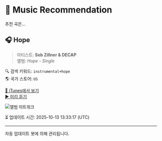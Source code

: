 
# 🎵 Music Recommendation

추천 곡은...

## 🎧 Hope  
> 아티스트: **Seb Zillner & DECAP**  
> 앨범: _Hope - Single_  

🔍 검색 키워드: `instrumental+hope`  
🌎 국가 스토어: `US`

[🔗 iTunes에서 보기](https://music.apple.com/us/album/hope/1573376127?i=1573376128&uo=4)  
[▶️ 미리 듣기](https://audio-ssl.itunes.apple.com/itunes-assets/AudioPreview115/v4/5d/2d/a9/5d2da9a3-37c8-cfd3-6b1b-e54341805133/mzaf_17522798620124116499.plus.aac.p.m4a)

![앨범 아트워크](https://is1-ssl.mzstatic.com/image/thumb/Music115/v4/1b/67/73/1b6773b9-baf8-82ea-161a-d70d0299d99a/cover_4064832621051.jpg/100x100bb.jpg)

⏳ 업데이트 시간: 2025-10-13 13:33:17 (UTC)

---
자동 업데이트 봇에 의해 관리됩니다.
